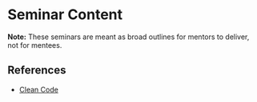 # Seminar Content

**Note:** These seminars are meant as broad outlines for mentors to deliver, not for mentees.

## References

* [Clean Code](https://www.amazon.co.uk/Clean-Code-Handbook-Software-Craftsmanship/dp/0132350882)

